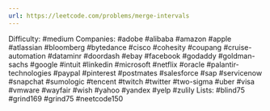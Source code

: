 ```yaml
---
url: https://leetcode.com/problems/merge-intervals
---
```


Difficulty: #medium
Companies: #adobe #alibaba #amazon #apple #atlassian #bloomberg #bytedance #cisco #cohesity #coupang #cruise-automation #dataminr #doordash #ebay #facebook #godaddy #goldman-sachs #google #intuit #linkedin #microsoft #netflix #oracle #palantir-technologies #paypal #pinterest #postmates #salesforce #sap #servicenow #snapchat #sumologic #tencent #twitch #twitter #two-sigma #uber #visa #vmware #wayfair #wish #yahoo #yandex #yelp #zulily
Lists: #blind75 #grind169 #grind75 #neetcode150